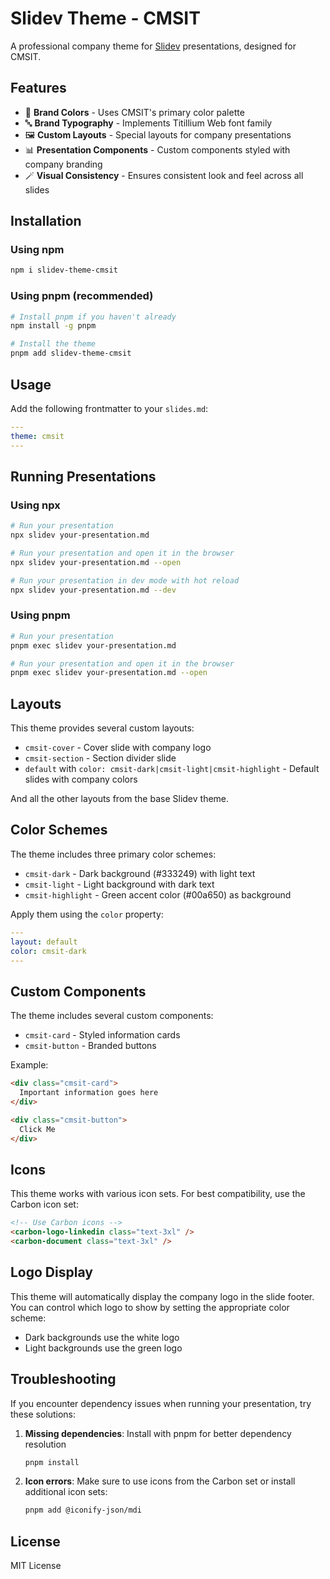 # Slidev Theme - CMSIT

A professional company theme for [Slidev](https://sli.dev) presentations, designed for CMSIT.

## Features

- 🎨 **Brand Colors** - Uses CMSIT's primary color palette
- 🔤 **Brand Typography** - Implements Titillium Web font family
- 🖼️ **Custom Layouts** - Special layouts for company presentations
- 📊 **Presentation Components** - Custom components styled with company branding
- 🪄 **Visual Consistency** - Ensures consistent look and feel across all slides

## Installation

### Using npm
```bash
npm i slidev-theme-cmsit
```

### Using pnpm (recommended)
```bash
# Install pnpm if you haven't already
npm install -g pnpm

# Install the theme
pnpm add slidev-theme-cmsit
```

## Usage

Add the following frontmatter to your `slides.md`:

```yaml
---
theme: cmsit
---
```

## Running Presentations

### Using npx
```bash
# Run your presentation
npx slidev your-presentation.md

# Run your presentation and open it in the browser
npx slidev your-presentation.md --open

# Run your presentation in dev mode with hot reload
npx slidev your-presentation.md --dev
```

### Using pnpm
```bash
# Run your presentation
pnpm exec slidev your-presentation.md

# Run your presentation and open it in the browser
pnpm exec slidev your-presentation.md --open
```

## Layouts

This theme provides several custom layouts:

- `cmsit-cover` - Cover slide with company logo
- `cmsit-section` - Section divider slide
- `default` with `color: cmsit-dark|cmsit-light|cmsit-highlight` - Default slides with company colors

And all the other layouts from the base Slidev theme.

## Color Schemes

The theme includes three primary color schemes:

- `cmsit-dark` - Dark background (#333249) with light text
- `cmsit-light` - Light background with dark text
- `cmsit-highlight` - Green accent color (#00a650) as background

Apply them using the `color` property:

```yaml
---
layout: default
color: cmsit-dark
---
```

## Custom Components

The theme includes several custom components:

- `cmsit-card` - Styled information cards 
- `cmsit-button` - Branded buttons

Example:

```html
<div class="cmsit-card">
  Important information goes here
</div>

<div class="cmsit-button">
  Click Me
</div>
```

## Icons

This theme works with various icon sets. For best compatibility, use the Carbon icon set:

```html
<!-- Use Carbon icons -->
<carbon-logo-linkedin class="text-3xl" />
<carbon-document class="text-3xl" />
```

## Logo Display

This theme will automatically display the company logo in the slide footer. You can control which logo to show by setting the appropriate color scheme:

- Dark backgrounds use the white logo
- Light backgrounds use the green logo

## Troubleshooting

If you encounter dependency issues when running your presentation, try these solutions:

1. **Missing dependencies**: Install with pnpm for better dependency resolution
   ```bash
   pnpm install
   ```

2. **Icon errors**: Make sure to use icons from the Carbon set or install additional icon sets:
   ```bash
   pnpm add @iconify-json/mdi
   ```

## License

MIT License 